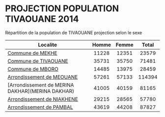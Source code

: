 # PROJECTION POPULATION TIVAOUANE 2014
	
Répartition de la population de TIVAOUANE projection selon le sexe
	
| Localite  | Homme | Femme | Total |
| --------- |:-----:|:-----:|:-----:|
| [Commune de MEKHE](MEKHE) | 11228 | 12351 | 23579 |
| [Commune de TIVAOUANE](TIVAOUANE) | 35731 | 35750 | 71481 |
| [Commune de MBORO](MBORO) | 14485 | 13975 | 28459 |
| [Arrondissement de MEOUANE](MEOUANE) | 57261 | 57133 | 114394 |
| [Arrondissement de MERINA DAKHAR](MERINA DAKHAR) | 41005 | 40159 | 81165 |
| [Arrondissement de NIAKHENE](NIAKHENE) | 29215 | 28565 | 57780 |
| [Arrondissement de PAMBAL](PAMBAL) | 43619 | 44208 | 87827 |
